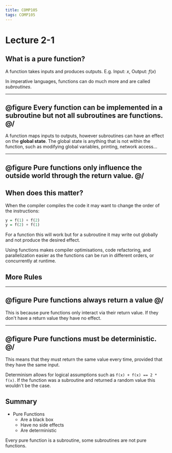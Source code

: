 ```yaml
---
title: COMP105
tags: COMP105
---
```

# Lecture 2-1

## What is a pure function?
A function takes inputs and produces outputs. E.g. Input: $x$, Output: $f(x)$

In imperative languages, functions can do much more and are called *subroutines*.

---
@figure
Every function can be implemented in a subroutine but not all subroutines are functions.
@/
---

A function maps inputs to outputs, however subroutines can have an effect on the **global state**. The global state is anything that is not within the function, such as modifying global variables, printing, network access... 

---
@figure
Pure functions only influence the outside world through the return value.
@/
---

## When does this matter?
When the compiler compiles the code it may want to change the order of the instructions:

```haskell
y = f(1) + f(2)  
y = f(2) + f(1)
```

For a function this will work but for a subroutine it may write out globally and not produce the desired effect.

Using functions makes compiler optimisations, code refactoring, and parallelization easier as the functions can be run in different orders, or concurrently at runtime.

## More Rules
---
@figure
Pure functions **always** return a value
@/
---

This is because pure functions only interact via their return value. If they don't have a return value they have no effect.

---
@figure
Pure functions must be **deterministic**.
@/
---

This means that they must return the same value every time, provided that they have the same input.

Determinism allows for logical assumptions such as `f(x) + f(x) == 2 * f(x)`. If the function was a subroutine and returned a random value this wouldn't be the case.

## Summary
* Pure Functions
	* Are a black box
	* Have no side effects
	* Are deterministic
	
Every pure function is a subroutine, some subroutines are not pure functions.